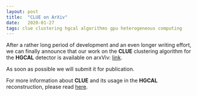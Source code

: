 ```yaml
---
layout: post
title:  "CLUE on ArXiv"
date:   2020-01-27
tags: clue clustering hgcal algorithms gpu heterogeneous computing
---
```


After a rather long period of development and an even longer writing effort, we
can finally announce that our work on the **CLUE** clustering
algorithm for the **HGCAL** detector is available on arxViv: [link][clue-arxiv].

As soon as possible we will submit it for publication.

For more information about **CLUE** and its usage in the **HGCAL**
reconstruction, please read [here][clue-reco].

[clue-arxiv]: https://arxiv.org/abs/2001.09761v1
[clue-reco]: http://hgcal.web.cern.ch/hgcal/Reconstruction/Tutorial/
